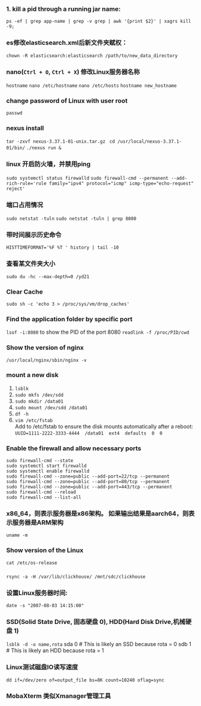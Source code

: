 ### 1. kill a pid through a running jar name:
`ps -ef | grep app-name | grep -v grep | awk '{print $2}' | xagrs kill -9;`

### es修改elasticsearch.xml后新文件夹赋权：
`chown -R elasticsearch:elasticsearch /path/to/new_data_directory`

### nano(`Ctrl + O`, `Ctrl + X`) 修改Linux服务器名称 
`hostname`
`nano /etc/hostname`
`nano /etc/hosts`
`hostname new_hostname`

### change password of Linux with user root
`passwd`

### nexus install
`tar -zxvf nexus-3.37.1-01-unix.tar.gz `
`cd /usr/local/nexus-3.37.1-01/bin/`
`./nexus run &`

### linux 开启防火墙，并禁用ping
`sudo systemctl status firewalld`
`sudo firewall-cmd --permanent --add-rich-rule='rule family="ipv4" protocol="icmp" icmp-type="echo-request" reject'`

### 端口占用情况
`sudo netstat -tuln`
`sudo netstat -tuln | grep 8080`

### 带时间展示历史命令
`HISTTIMEFORMAT='%F %T ' history | tail -10`

### 查看某文件夹大小
`sudo du -hc --max-depth=0 /yd21`

### Clear Cache
`sudo sh -c 'echo 3 > /proc/sys/vm/drop_caches'`

### Find the application folder by specific port
`lsof -i:8080` to show the PID of the port 8080
`readlink -f /proc/PID/cwd`

### Show the version of nginx 
`/usr/local/nginx/sbin/nginx -v`

### mount a new disk
1. `lsblk `
2. `sudo mkfs /dev/sdd`
3. `sudo mkdir /data01`
4. `sudo mount /dev/sdd /data01`
5. `df -h`
6. `vim /etc/fstab`   
   Add to /etc/fstab to ensure the disk mounts automatically after a reboot:
   `UUID=1111-2222-3333-4444  /data01  ext4  defaults  0  0`

### Enable the firewall and allow necessary ports
```
sudo firewall-cmd --state
sudo systemctl start firewalld
sudo systemctl enable firewalld
sudo firewall-cmd --zone=public --add-port=22/tcp --permanent
sudo firewall-cmd --zone=public --add-port=80/tcp --permanent
sudo firewall-cmd --zone=public --add-port=443/tcp --permanent
sudo firewall-cmd --reload
sudo firewall-cmd --list-all
```

### x86_64，则表示服务器是x86架构。 如果输出结果是aarch64，则表示服务器是ARM架构
`uname -m`

### Show version of the Linux 
`cat /etc/os-release`

### 
`rsync -a -H /var/lib/clickhouse/ /mnt/sdc/clickhouse`

### 设置Linux服务器时间:
`date -s "2007-08-03 14:15:00"`

### SSD(Solid State Drive, 固态硬盘 0), HDD(Hard Disk Drive,机械硬盘 1) 
`lsblk -d -o name,rota`
sda     0  # This is likely an SSD because rota = 0
sdb     1  # This is likely an HDD because rota = 1

### Linux测试磁盘IO读写速度
`dd if=/dev/zero of=output_file bs=8K count=10240 oflag=sync`

### MobaXterm 类似Xmanager管理工具